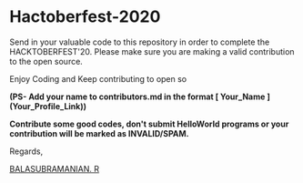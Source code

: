 # Hactoberfest-2020

Send in your valuable code to this repository in order to complete the HACKTOBERFEST'20. 
Please make sure you are making a valid contribution to the open source. 

Enjoy Coding and Keep contributing to open so


**(PS- Add your name to contributors.md in the format [ Your_Name ] (Your_Profile_Link))**

**Contribute some good codes, don't submit HelloWorld programs or your contribution will be marked as INVALID/SPAM.**


Regards,

[BALASUBRAMANIAN. R](https://github.com/Cyberkid2311)
